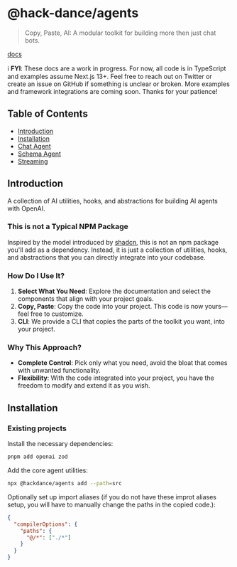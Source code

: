 # @hack-dance/agents
> Copy, Paste, AI: A modular toolkit for building more then just chat bots.

[docs](https://agents.hack.dance)

:information_source: **FYI**: These docs are a work in progress. For now, all code is in TypeScript and examples assume Next.js 13+. Feel free to reach out on Twitter or create an issue on GitHub if something is unclear or broken. More examples and framework integrations are coming soon. Thanks for your patience!

## Table of Contents
- [Introduction](#introduction)
- [Installation](#installation)
- [Chat Agent](#chat-agent)
- [Schema Agent](#schema-agent)
- [Streaming](#streaming)

## Introduction
A collection of AI utilities, hooks, and abstractions for building AI agents with OpenAI.

### This is not a Typical NPM Package
Inspired by the model introduced by [shadcn](https://ui.shadcn.com), this is not an npm package you'll add as a dependency. Instead, it is just a collection of utilities, hooks, and abstractions that you can directly integrate into your codebase.

### How Do I Use It?
1. **Select What You Need**: Explore the documentation and select the components that align with your project goals.
2. **Copy, Paste**: Copy the code into your project. This code is now yours—feel free to customize.
3. **CLI**: We provide a CLI that copies the parts of the toolkit you want, into your project.

### Why This Approach?
- **Complete Control**: Pick only what you need, avoid the bloat that comes with unwanted functionality.
- **Flexibility**: With the code integrated into your project, you have the freedom to modify and extend it as you wish.

## Installation

### Existing projects
Install the necessary dependencies:
```bash
pnpm add openai zod
```

Add the core agent utilities:
```bash
npx @hackdance/agents add --path=src
```

Optionally set up import aliases (if you do not have these improt aliases setup, you will have to manually change the paths in the copied code.):
```json
{
  "compilerOptions": {
    "paths": {
      "@/*": ["./*"]
    }
  }
}
```
